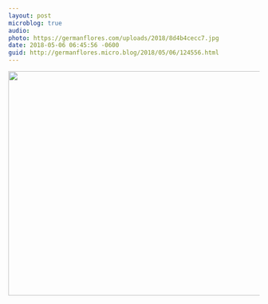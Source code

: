 ```yaml
---
layout: post
microblog: true
audio: 
photo: https://germanflores.com/uploads/2018/8d4b4cecc7.jpg
date: 2018-05-06 06:45:56 -0600
guid: http://germanflores.micro.blog/2018/05/06/124556.html
---
```


<img src="https://germanflores.com/uploads/2018/8d4b4cecc7.jpg" width="600" height="450" />
